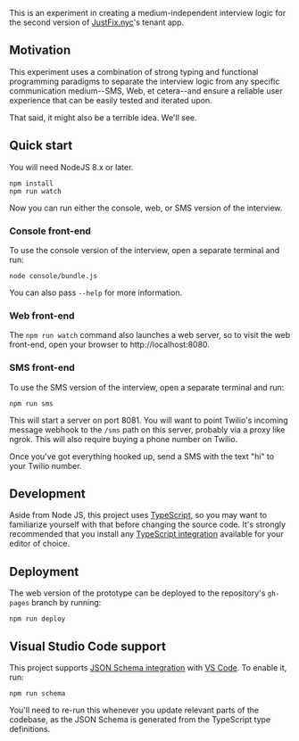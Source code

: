 This is an experiment in creating a medium-independent interview
logic for the second version of [JustFix.nyc][]'s tenant app.

## Motivation

This experiment uses a combination of strong typing and
functional programming paradigms to separate the interview
logic from any specific communication medium--SMS, Web,
et cetera--and ensure a reliable user experience that can be easily
tested and iterated upon.

That said, it might also be a terrible idea. We'll see.

## Quick start

You will need NodeJS 8.x or later.

```
npm install
npm run watch
```

Now you can run either the console, web, or SMS version of
the interview.

### Console front-end

To use the console version of the interview, open
a separate terminal and run:

```
node console/bundle.js
```

You can also pass `--help` for more information.

### Web front-end

The `npm run watch` command also launches a web server, so
to visit the web front-end, open your browser to
http://localhost:8080.

### SMS front-end

To use the SMS version of the interview, open
a separate terminal and run:

```
npm run sms
```

This will start a server on port 8081.  You will
want to point Twilio's incoming message webhook
to the `/sms` path on this server, probably via
a proxy like ngrok. This will also require buying
a phone number on Twilio.

Once you've got everything hooked up, send
a SMS with the text "hi" to your Twilio number.

## Development

Aside from Node JS, this project uses [TypeScript][], so
you may want to familiarize yourself with that before
changing the source code. It's strongly recommended that
you install any [TypeScript integration][] available for
your editor of choice.

## Deployment

The web version of the prototype can be deployed to the repository's
`gh-pages` branch by running:

```
npm run deploy
```

## Visual Studio Code support

This project supports [JSON Schema integration][] with [VS Code][].
To enable it, run:

```
npm run schema
```

You'll need to re-run this whenever you update relevant parts of the
codebase, as the JSON Schema is generated from the TypeScript type
definitions.

[JustFix.nyc]: https://www.justfix.nyc/
[TypeScript]: https://www.typescriptlang.org/
[Typescript integration]: https://github.com/Microsoft/TypeScript/wiki/TypeScript-Editor-Support
[JSON Schema integration]: https://code.visualstudio.com/docs/languages/json#_json-schemas-settings
[VS Code]: https://code.visualstudio.com/
